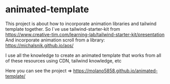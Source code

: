 # animated-template

This project is about how to incorporate animation libraries and tailwind template together. 
So I´ve use tailwind-starter-kit from https://www.creative-tim.com/learning-lab/tailwind-starter-kit/presentation
And incorporate animation scroll from a library: https://michalsnik.github.io/aos/

I use all the knowledge to create an animated template that works from all of these resources using CDN, tailwind knowledge, etc

Here you can see the project => https://molano5858.github.io/animated-template/
